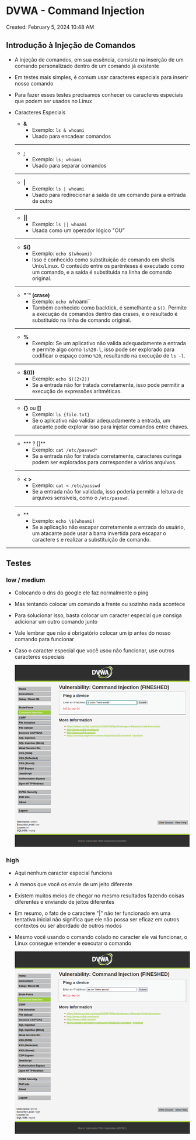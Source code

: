 # DVWA - Command Injection

Created: February 5, 2024 10:48 AM

## **Introdução à Injeção de Comandos**

- A injeção de comandos, em sua essência, consiste na inserção de um comando personalizado dentro de um comando já existente
- Em testes mais simples, é comum usar caracteres especiais para inserir nosso comando
- Para fazer esses testes precisamos conhecer os caracteres especiais que podem ser usados no Linux
- Caracteres Especiais
    - **&**
        - Exemplo: `ls & whoami`
        - Usado para encadear comandos
    
    ---
    
    - **;**
        - Exemplo: `ls; whoami`
        - Usado para separar comandos
    
    ---
    
    - **|**
        - Exemplo: `ls | whoami`
        - Usado para redirecionar a saída de um comando para a entrada de outro
    
    ---
    
    - **||**
        - Exemplo: `ls || whoami`
        - Usada como um operador lógico "OU”
    
    ---
    
    - **$()**
        - Exemplo: `echo $(whoami)`
        - Isso é conhecido como substituição de comando em shells Unix/Linux. O conteúdo entre os parênteses é executado como um comando, e a saída é substituída na linha de comando original.
    
    ---
    
    - **"`" (crase)**
        - Exemplo: `echo `whoami``
        - Também conhecido como backtick, é semelhante a `$()`. Permite a execução de comandos dentro das crases, e o resultado é substituído na linha de comando original.
    
    ---
    
    - **%**
        - Exemplo: Se um aplicativo não valida adequadamente a entrada e permite algo como `ls%20-l`, isso pode ser explorado para codificar o espaço como `%20`, resultando na execução de `ls -l`.
    
    ---
    
    - **$(())**
        - Exemplo: `echo $((2+2))`
        - Se a entrada não for tratada corretamente, isso pode permitir a execução de expressões aritméticas.
    
    ---
    
    - **{}** ou **[]**
        - Exemplo: `ls {file.txt}`
        - Se o aplicativo não validar adequadamente a entrada, um atacante pode explorar isso para injetar comandos entre chaves.
    
    ---
    
    - *** ? []**
        - Exemplo: `cat /etc/passwd*`
        - Se a entrada não for tratada corretamente, caracteres curinga podem ser explorados para corresponder a vários arquivos.
    
    ---
    
    - **< >**
        - Exemplo: `cat < /etc/passwd`
        - Se a entrada não for validada, isso poderia permitir a leitura de arquivos sensíveis, como o `/etc/passwd`.
    
    ---
    
    - **\**
        - Exemplo: `echo \$(whoami)`
        - Se a aplicação não escapar corretamente a entrada do usuário, um atacante pode usar a barra invertida para escapar o caractere `$` e realizar a substituição de comando.

---

## Testes

### low / medium

- Colocando o dns do google ele faz normalmente o ping
- Mas tentando colocar um comando a frente ou sozinho nada acontece
- Para solucionar isso, basta colocar um caracter especial que consiga adicionar um outro comando junto
- Vale lembrar que não é obrigatório colocar um ip antes do nosso comando para funcionar
- Caso o caracter especial que você usou não funcionar, use outros caracteres especiais
    
    ![Untitled](DVWA%20-%20Command%20Injection/Untitled.png)
    

### high

- Aqui nenhum caracter especial funciona
- A menos que você os envie de um jeito diferente
- Existem muitos meios de chegar no mesmo resultados fazendo coisas diferentes e enviando de jeitos diferentes
- Em resumo, o fato de o caractere "|" não ter funcionado em uma tentativa inicial não significa que ele não possa ser eficaz em outros contextos ou ser abordado de outros modos
- Mesmo você usando o comando colado no caracter ele vai funcionar, o Linux consegue entender e executar o comando
    
    ![Screenshot from 2024-02-05 12-31-21.png](DVWA%20-%20Command%20Injection/Screenshot_from_2024-02-05_12-31-21.png)
